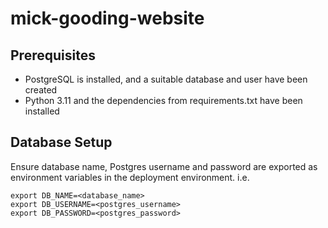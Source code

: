 # mick-gooding-website

## Prerequisites
* PostgreSQL is installed, and a suitable database and user have been created
* Python 3.11 and the dependencies from requirements.txt have been installed

## Database Setup
Ensure database name, Postgres username and password are exported as environment variables in the deployment environment. i.e.

```
export DB_NAME=<database_name>
export DB_USERNAME=<postgres_username>
export DB_PASSWORD=<postgres_password>
```


